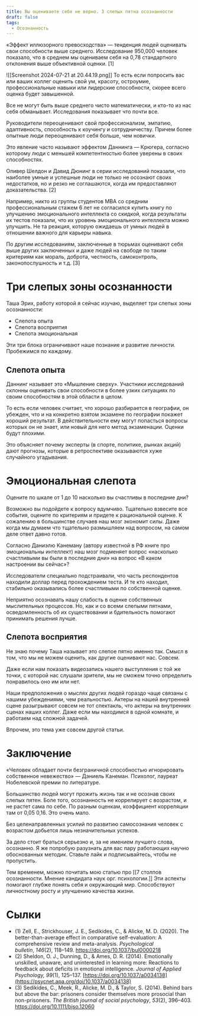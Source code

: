 ```yaml
---
title: Вы оцениваете себя не верно. 3 слепых пятна осознанности
draft: false
tags:
  - Осознанность
---
```

«Эффект иллюзорного превосходства» — тенденция людей оценивать свои способности выше среднего. Исследование 950,000 человек показало, что в среднем мы оцениваем себя на 0,78 стандартного отклонения выше объективной оценки. [1]

![[Screenshot 2024-07-21 at 20.44.19.png]]
То есть если попросить вас или ваших коллег оценить свой ум, красоту, остроумие, профессиональные навыки или лидерские способности, скорее всего оценка будет завышенной.

Все не могут быть выше среднего чисто математически, и кто-то из нас себя обманывает. Исследования показывает что почти все.

Руководители переоценивают свой профессионализм, эмпатию, адаптивность, способность к коучингу и сотрудничеству. Причем более опытные люди переоценивают себя больше, чем новички.

Это явление часто называют эффектом Даннинга — Крюгера, согласно которому люди с меньшей компетентностью более уверены в своих способностях.

Оливер Шелдон и Давид Дюнинг в серии исследований показали, что наиболее умные и успешные люди не только не осознают своих недостатков, но и резко не соглашаются, когда им предоставляют доказательства. [2]

Например, никто из группы студентов MBA со средним профессиональным стажем 6 лет не согласился купить книгу по улучшению эмоционального интеллекта со скидкой, когда результаты их тестов показали, что их уровень эмоционального интеллекта можно улучшить. Не та реакция, которую ожидаешь от умных людей в отношении важного для карьеры навыка.

По другим исследованиям, заключенные в тюрьмах оценивают себя выше других заключенных и даже людей на свободе по таким критериям как мораль, доброта, честность, самоконтроль, законопослушность и т.д. [3]

# Три слепых зоны осознанности

Таша Эрих, работу которой я сейчас изучаю, выделяет три слепых зоны осознанности:

- Слепота опыта
- Слепота восприятия
- Слепота эмоциональная

Эти три блока ограничивают наше познание и развитие личности. Пробежимся по каждому.

## Слепота опыта

Даннинг называет это «Мышление сверху». Участники исследований склонны оценивать свои способности в более узких ситуациях по своим способностям в этой области в целом.

То есть если человек считает, что хорошо разбирается в географии, он убежден, что и на конкретно взятом экзамене по географии покажет хороший результат. В действительности ему могут попасться вопросы которых он не знает, или новый для него метод экзаменации. Оценки будут плохими.

Это объясняет почему эксперты (в спорте, политике, рынках акций) дают прогнозы, которые в ретроспективе оказываются хуже случайного угадывания.

# Эмоциональная слепота

Оцените по шкале от 1 до 10 насколько вы счастливы в последние дни?

Возможно вы подойдете к вопросу вдумчиво. Тщательно взвесите все события, оцените по критериям и придете к рациональной оценке. К сожалению в большинстве случаев наш мозг экономит силы. Даже когда мы думаем что тщательно размышляем над вопросом, на самом деле ответ давно готов.

Согласно Даниэлю Канеману (автору известной в РФ книге про эмоциональны интеллект) наш мозг подменяет вопрос «насколько счастливыми вы были в последние дни» на вопрос «В каком настроении вы сейчас»?

Исследователи специально подстраивали, что часть респондентов находили доллар перед прохождением теста. И те кто находил, стабильно оказывались более счастливыми по собственной оценке.

Неприятно осознавать нашу слабость в оценке собственных мыслительных процессов. Но, как и со всеми слепыми пятнами, осведомленность об их существовании и бдительность помогают принимать решения лучше.

## Слепота восприятия

Не знаю почему Таша называет это слепое пятно именно так. Смысл в том, что мы не можем оценить, как другие оценивают нас. Совсем.

Даже если нам показать видеозапись нашего выступления с той же точки, с которой нас слушали зрители, мы не сможем точно определить понравилось оно им или нет.

Наши предположения о мыслях других людей гораздо чаще связаны с нашими убеждениями, чем реальностью. Актеры на нашей внутренней сцене разыгрывают совсем не тот спектакль, что актеры на внутренних сценах наших коллег. Даже если мы находимся в одной комнате, и работаем над сложной задачей.

Впрочем, это тема уже совсем другой статьи.

# Заключение

«Человек обладает почти безграничной способностью игнорировать собственное невежество» — Дэниель Канеман. Психолог, лауреат Нобелевской премии по литературе.

Большинство людей могут прожить жизнь так и не осознав своих слепых пятен. Боле того, осознанность не коррелирует с возрастом, и не растет сама по себе. По разным оценкам, коэффициент корреляции там от 0,05 0,16. Это очень мало.

Без целенаправленных усилий по развитию самосознания человек с возрастом добьется лишь незначительных успехов.

За дело стоит браться серьезно и, за не имением лучшего слова, осознанно. Я же попробую разузнать для вас пару работающих научно обоснованных методик. Ставьте лайк и подписывайтесь, чтобы не пропустить.

Тем временем, можно почитать мою статью про [[7 столпов осознанности. Мнение кандидата наук орг. психологии.]] Эти аспекты помогают глубже понять себя и окружающий мир. Способствуют личностному росту и улучшению качества жизни.

# Сылки

- (1) Zell, E., Strickhouser, J. E., Sedikides, C., & Alicke, M. D. (2020). The better-than-average effect in comparative self-evaluation: A comprehensive review and meta-analysis. _Psychological bulletin_, _146_(2), 118–149. https://doi.org/10.1037/bul0000218
- (2) Sheldon, O. J., Dunning, D., & Ames, D. R. (2014). Emotionally unskilled, unaware, and uninterested in learning more: Reactions to feedback about deficits in emotional intelligence. _Journal of Applied Psychology, 99_(1), 125–137. [https://doi.org/10.1037/a0034138](https://psycnet.apa.org/doi/10.1037/a0034138)
- (3) Sedikides, C., Meek, R., Alicke, M. D., & Taylor, S. (2014). Behind bars but above the bar: prisoners consider themselves more prosocial than non-prisoners. _The British journal of social psychology_, _53_(2), 396–403. https://doi.org/10.1111/bjso.12060

